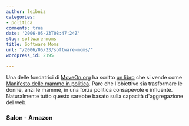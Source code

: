 ```yaml
---
author: leibniz
categories:
- politica
comments: true
date: '2006-05-23T08:47:24Z'
slug: software-moms
title: Software Moms
url: "/2006/05/23/software-moms/"
wordpress_id: 2195

---
```

Una delle fondatrici di [MoveOn.org](http://www.moveon.org/) ha scritto [un libro](http://www.amazon.com/gp/product/1560258845/qid=1148373761/sr=1-2/ref=sr_1_2/103-0494895-3889402?s=books&v=glance&n=283155) che si vende come [Manifesto delle mamme in politica](http://www.salon.com/mwt/feature/2006/05/23/mothers_movement/index_np.html?source=salon.rss). Pare che l'obiettivo sia trasformare le donne, anzi le mamme, in una forza politica consapevole e influente. Naturalmente tutto questo sarebbe basato sulla capacità d'aggregazione del web.


### Salon - Amazon
